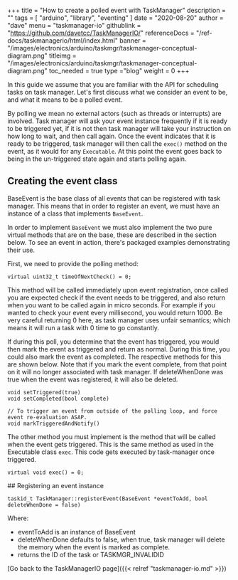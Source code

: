 +++
title = "How to create a polled event with TaskManager"
description = ""
tags = [ "arduino", "library", "eventing" ]
date = "2020-08-20"
author =  "dave"
menu = "taskmanager-io"
githublink = "https://github.com/davetcc/TaskManagerIO/"
referenceDocs = "/ref-docs/taskmanagerio/html/index.html"
banner = "/images/electronics/arduino/taskmgr/taskmanager-conceptual-diagram.png"
titleimg = "/images/electronics/arduino/taskmgr/taskmanager-conceptual-diagram.png"
toc_needed = true 
type ="blog"
weight = 0
+++

In this guide we assume that you are familiar with the API for scheduling tasks on task manager. Let's first discuss what we consider an event to be, and what it means to be a polled event.

By polling we mean no external actors (such as threads or interrupts) are involved. Task manager will ask your event instance frequently if it is ready to be triggered yet, if it is not then task manager will take your instruction on how long to wait, and then call again. Once the event indicates that it is ready to be triggered, task manager will then call the `exec()` method on the event, as it would for any `Executable`. At this point the event goes back to being in the un-triggered state again and starts polling again.

## Creating the event class

BaseEvent is the base class of all events that can be registered with task manager. This means that in order to register an event, we must have an instance of a class that implements `BaseEvent`.

In order to implement `BaseEvent` we must also implement the two pure virtual methods that are on the base, these are described in the section below. To see an event in action, there's packaged examples demonstrating their use.

First, we need to provide the polling method:

    virtual uint32_t timeOfNextCheck() = 0;

This method will be called immediately upon event registration, once called you are expected check if the event needs to be triggered, and also return when you want to be called again in micro seconds. For example if you wanted to check your event every millisecond, you would return 1000. Be very careful returning 0 here, as task manager uses unfair semantics; which means it will run a task with 0 time to go constantly. 

If during this poll, you determine that the event has triggered, you would then mark the event as triggered and return as normal. During this time, you could also mark the event as completed. The respective methods for this are shown below. Note that if you mark the event complete, from that point on it will no longer associated with task manager. If deleteWhenDone was true when the event was registered, it will also be deleted. 

    void setTriggered(true) 
    void setCompleted(bool complete)
    
    // To trigger an event from outside of the polling loop, and force event re-evaluation ASAP.
    void markTriggeredAndNotify()


The other method you must implement is the method that will be called when the event gets triggered. This is the same method as used in the Executable class `exec`. This code gets executed by task-manager once triggered. 

    virtual void exec() = 0;

## Registering an event instance

    taskid_t TaskManager::registerEvent(BaseEvent *eventToAdd, bool deleteWhenDone = false)
 
Where:

* eventToAdd is an instance of BaseEvent
* deleteWhenDone defaults to false, when true, task manager will delete the memory when the event is marked as complete.
* returns the ID of the task or TASKMGR_INVALIDID

[Go back to the TaskManagerIO page]({{< relref "taskmanager-io.md" >}})

